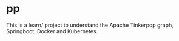 # pp

This is a learn/ project to understand the Apache Tinkerpop graph, Springboot, Docker and Kubernetes. 

